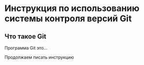 # **Инструкция по использованию системы контроля версий Git**

## Что такое Git

Программа Git это...

Продолжаем писать инструкцию